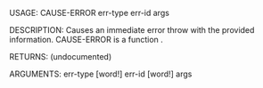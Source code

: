 USAGE:
     CAUSE-ERROR err-type err-id args 

DESCRIPTION:
     Causes an immediate error throw with the provided information.
     CAUSE-ERROR is a function .

RETURNS:
    (undocumented)

ARGUMENTS:
    err-type [word!]
    err-id [word!]
    args
